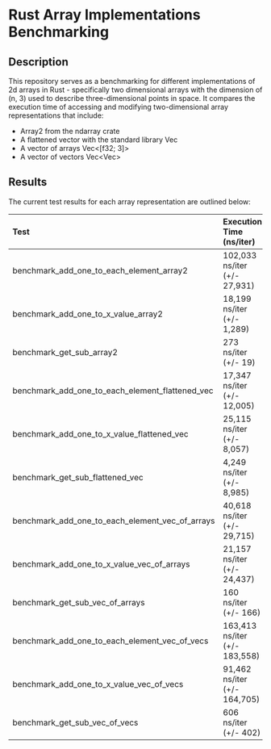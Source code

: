# Rust Array Implementations Benchmarking
## Description

This repository serves as a benchmarking for different implementations of 2d arrays in Rust - specifically two dimensional arrays with the dimension of (n, 3) used to describe three-dimensional points in space. It compares the execution time of accessing and modifying two-dimensional array representations that include:
- Array2<f32> from the ndarray crate
- A flattened vector with the standard library Vec<f32>
- A vector of arrays Vec<[f32; 3]>
- A vector of vectors Vec<Vec<f32>>

## Results

The current test results for each array representation are outlined below:

| Test | Execution Time (ns/iter) |
|:-----|:-------------------------|
|benchmark_add_one_to_each_element_array2 | 102,033 ns/iter (+/- 27,931) |
|benchmark_add_one_to_x_value_array2 | 18,199 ns/iter (+/- 1,289) |
|benchmark_get_sub_array2 | 273 ns/iter (+/- 19) |
|benchmark_add_one_to_each_element_flattened_vec | 17,347 ns/iter (+/- 12,005) |
|benchmark_add_one_to_x_value_flattened_vec | 25,115 ns/iter (+/- 8,057) |
|benchmark_get_sub_flattened_vec | 4,249 ns/iter (+/- 8,985) |
|benchmark_add_one_to_each_element_vec_of_arrays | 40,618 ns/iter (+/- 29,715) |
|benchmark_add_one_to_x_value_vec_of_arrays | 21,157 ns/iter (+/- 24,437) |
|benchmark_get_sub_vec_of_arrays | 160 ns/iter (+/- 166) |
|benchmark_add_one_to_each_element_vec_of_vecs | 163,413 ns/iter (+/- 183,558) |
|benchmark_add_one_to_x_value_vec_of_vecs | 91,462 ns/iter (+/- 164,705) |
|benchmark_get_sub_vec_of_vecs | 606 ns/iter (+/- 402) |
